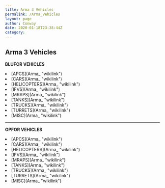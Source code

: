 ```yaml
---
title: Arma 3 Vehicles
permalink: /Arma_Vehicles
layout: page
author: Conway
date: 2020-01-18T23:38:44Z
category: 
---
```

## Arma 3 Vehicles

**BLUFOR VEHICLES**

<li>[APCS](Arma_ "wikilink")</li>

<li>[CARS](Arma_ "wikilink")</li>

<li>[HELICOPTERS](Arma_ "wikilink")</li>

<li>[IFVS](Arma_ "wikilink")</li>

<li>[MRAPS](Arma_ "wikilink")</li>

<li>[TANKS](Arma_ "wikilink")</li>

<li>[TRUCKS](Arma_ "wikilink")</li>

<li>[TURRETS](Arma_ "wikilink")</li>

<li>[MISC](Arma_ "wikilink")</li>

---

**OPFOR VEHICLES**

<li>[APCS](Arma_ "wikilink")</li>

<li>[CARS](Arma_ "wikilink")</li>

<li>[HELICOPTERS](Arma_ "wikilink")</li>

<li>[IFVS](Arma_ "wikilink")</li>

<li>[MRAPS](Arma_ "wikilink")</li>

<li>[TANKS](Arma_ "wikilink")</li>

<li>[TRUCKS](Arma_ "wikilink")</li>

<li>[TURRETS](Arma_ "wikilink")</li>

<li>[MISC](Arma_ "wikilink")</li>